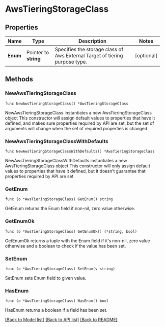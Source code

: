 # AwsTieringStorageClass

## Properties

Name | Type | Description | Notes
------------ | ------------- | ------------- | -------------
**Enum** | Pointer to **string** | Specifies the storage class of Aws External Target of tiering purpose type. | [optional] 

## Methods

### NewAwsTieringStorageClass

`func NewAwsTieringStorageClass() *AwsTieringStorageClass`

NewAwsTieringStorageClass instantiates a new AwsTieringStorageClass object
This constructor will assign default values to properties that have it defined,
and makes sure properties required by API are set, but the set of arguments
will change when the set of required properties is changed

### NewAwsTieringStorageClassWithDefaults

`func NewAwsTieringStorageClassWithDefaults() *AwsTieringStorageClass`

NewAwsTieringStorageClassWithDefaults instantiates a new AwsTieringStorageClass object
This constructor will only assign default values to properties that have it defined,
but it doesn't guarantee that properties required by API are set

### GetEnum

`func (o *AwsTieringStorageClass) GetEnum() string`

GetEnum returns the Enum field if non-nil, zero value otherwise.

### GetEnumOk

`func (o *AwsTieringStorageClass) GetEnumOk() (*string, bool)`

GetEnumOk returns a tuple with the Enum field if it's non-nil, zero value otherwise
and a boolean to check if the value has been set.

### SetEnum

`func (o *AwsTieringStorageClass) SetEnum(v string)`

SetEnum sets Enum field to given value.

### HasEnum

`func (o *AwsTieringStorageClass) HasEnum() bool`

HasEnum returns a boolean if a field has been set.


[[Back to Model list]](../README.md#documentation-for-models) [[Back to API list]](../README.md#documentation-for-api-endpoints) [[Back to README]](../README.md)


